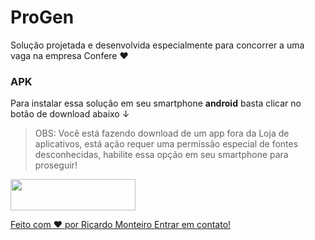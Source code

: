 # ProGen

Solução projetada e desenvolvida especialmente para concorrer a uma vaga na empresa Confere ♥

### APK

  Para instalar essa solução em seu smartphone **android** basta clicar no botão de download abaixo ↓
  > OBS: Você está fazendo download de um app fora da Loja de aplicativos, está ação requer uma permissão especial de fontes desconhecidas, habilite essa opção em seu smartphone para proseguir! 
  
  <a href="https://github.com/monteiroricardo/pro_gen/blob/master/github/pro_gen.apk">
<img src="https://github.com/monteiroricardo/CALC_IMC/blob/master/arquivos/apk_btn.png" width="200" height="50" />
</ a>


Feito com ♥ por Ricardo Monteiro  [Entrar em contato!](https://www.linkedin.com/in/ricardohmonteiro/)
